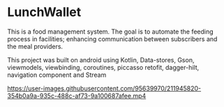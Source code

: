 # LunchWallet
This is a food management system.
The goal is to automate the feeding process in facilities; enhancing communication between subscribers and the meal providers.

This project was built on android using Kotlin, Data-stores, 
Gson, viewmodels, viewbinding, coroutines, piccasso
retofit, dagger-hilt, navigation component and Stream



https://user-images.githubusercontent.com/95639970/211945820-354b0a9a-935c-488c-af73-9a100687afee.mp4

